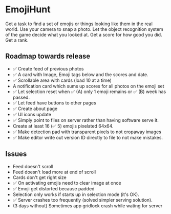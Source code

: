 # EmojiHunt

Get a task to find a set of emojis or things looking like them in the real world.
Use your camera to snap a photo.
Let the object recognition system of the game decide what you looked at.
Get a score for how good you did.
Get a rank.

## Roadmap towards release

* :white_check_mark: Create feed of previous photos
 * :white_check_mark: A card with Image, Emoji tags below and the scores and date.
 * :white_check_mark: Scrollable area with cards (load 10 at a time)
 * A notification card which sums up scores for all photos on the emoji set
* :white_check_mark: Let selection reset when :white_check_mark: (A) only 1 emoji remains or :white_check_mark: (B) week has passed.
* :white_check_mark: Let feed have buttons to other pages
* :white_check_mark: Create about page
* :white_check_mark: UI icons update
* :white_check_mark: Simply point to files on server rather than having software serve it.
* Create at least 16 (:white_check_mark: 5) emojis pixelated 64x64.
 * :white_check_mark: Make detection pad with transparent pixels to not cropaway images
* :white_check_mark: Make editor write out version ID directly to file to not make mistakes.

## Issues

* Feed doesn't scroll
* Feed doesn't load more at end of scroll
* Cards don't get right size
* :white_check_mark: On activating emojis need to clear image at once
* :white_check_mark: Emoji get distorted because padded
* Selection only works if starts up in selection mode (it's OK).
* :white_check_mark: Server crashes too frequently (solved simpler serving solution).
* (3 days without) Sometimes app gridlock crash while wating for server

